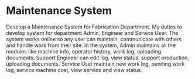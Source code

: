 # Maintenance System 
Develop a Maintenance System for Fabrication Department.
My duties to develop system for department Admin, Engineer and Service User.
The system works online so any user can maintain, communicate with others and handle work from their site.
In the system, Admin maintains all the modules like machine info, operator history, work log, uploading documents.
Support Engineer can edit log, view status, support production, uploading documents.
Service User maintain new work log, pending work log, service machine cost, view service and view status.